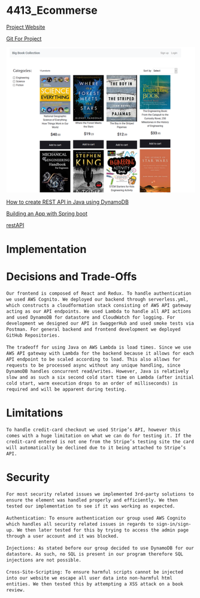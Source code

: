 # 4413_Ecommerse

[Project Website](https://bbc-client.netlify.app/)

[Git For Project](https://github.com/chenc118/4413_groupProject)

![](bigbook.png)



[How to create REST API in Java using DynamoDB](https://www.serverless.com/blog/how-to-create-a-rest-api-in-java-using-dynamodb-and-serverless)

[Building an App with Spring boot](https://spring.io/guides/gs/spring-boot/)

[restAPI](https://app.swaggerhub.com/apis/eecs4413/bbc/prod)

# Implementation

# Decisions and Trade-Offs
    Our frontend is composed of React and Redux. To handle authentication we used AWS Cognito. We deployed our backend through serverless.yml, which constructs a cloudformation stack consisting of AWS API gateway acting as our API endpoints. We used Lambda to handle all API actions and used DynamoDB for datastore and CloudWatch for logging. For development we designed our API in SwaggerHub and used smoke tests via Postman. For general backend and frontend development we deployed GitHub Repositories. 

    The tradeoff for using Java on AWS Lambda is load times. Since we use AWS API gateway with Lambda for the backend because it allows for each API endpoint to be scaled according to load. This also allows for requests to be processed async without any unique handling, since DynamoDB handles concurrent read/writes. However, Java is relatively slow and as such a six second cold start time on Lambda (after initial cold start, warm execution drops to an order of milliseconds) is required and will be apparent during testing. 

# Limitations
    To handle credit-card checkout we used Stripe’s API, however this comes with a huge limitation on what we can do for testing it. If the credit-card entered is not one from the Stripe’s testing site the card will automatically be declined due to it being attached to Stripe’s API.




















# Security
    For most security related issues we implemented 3rd-party solutions to ensure the element was handled properly and efficiently. We then tested our implementation to see if it was working as expected.
    
    Authentication: To ensure authentication our group used AWS Cognito which handles all security related issues in regards to sign-in/sign-up. We then later tested for this by trying to access the admin page through a user account and it was blocked.

    Injections: As stated before our group decided to use DynamoDB for our datastore. As such, no SQL is present in our program therefore SQL injections are not possible.

    Cross-Site-Scripting: To ensure harmful scripts cannot be injected into our website we escape all user data into non-harmful html entities. We then tested this by attempting a XSS attack on a book review.
